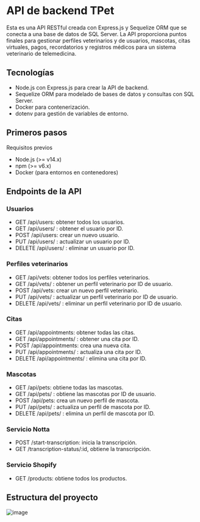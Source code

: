 # API de backend TPet

Esta es una API RESTful creada con Express.js y Sequelize ORM que se conecta a una base de datos de SQL Server. La API proporciona puntos finales para gestionar perfiles veterinarios y de usuarios, mascotas, citas virtuales, pagos, recordatorios y registros médicos para un sistema veterinario de telemedicina.

## Tecnologías
- Node.js con Express.js para crear la API de backend.
- Sequelize ORM para modelado de bases de datos y consultas con SQL Server.
- Docker para contenerización.
- dotenv para gestión de variables de entorno.

## Primeros pasos
Requisitos previos
- Node.js (>= v14.x)
- npm (>= v6.x)
- Docker (para entornos en contenedores)

## Endpoints de la API
### Usuarios
- GET /api/users: obtener todos los usuarios.
- GET /api/users/
: obtener el usuario por ID.
- POST /api/users: crear un nuevo usuario.
- PUT /api/users/
: actualizar un usuario por ID.
- DELETE /api/users/
: eliminar un usuario por ID.
### Perfiles veterinarios
- GET /api/vets: obtener todos los perfiles veterinarios.
- GET /api/vets/
: obtener un perfil veterinario por ID de usuario.
- POST /api/vets: crear un nuevo perfil veterinario.
- PUT /api/vets/
: actualizar un perfil veterinario por ID de usuario.
- DELETE /api/vets/
: eliminar un perfil veterinario por ID de usuario.
### Citas
- GET /api/appointments: obtener todas las citas.
- GET /api/appointments/
: obtener una cita por ID.
- POST /api/appointments: crea una nueva cita.
- PUT /api/appointments/
: actualiza una cita por ID.
- DELETE /api/appointments/
: elimina una cita por ID.
### Mascotas
- GET /api/pets: obtiene todas las mascotas.
- GET /api/pets/
: obtiene las mascotas por ID de usuario.
- POST /api/pets: crea un nuevo perfil de mascota.
- PUT /api/pets/
: actualiza un perfil de mascota por ID.
- DELETE /api/pets/
: elimina un perfil de mascota por ID.
### Servicio Notta
- POST /start-transcription: inicia la transcripción.
- GET /transcription-status/:id, obtiene la transcripción.
### Servicio Shopify
- GET /products: obtiene todos los productos.
## Estructura del proyecto

![image](https://github.com/user-attachments/assets/8dd18bd0-a7f3-4674-8bb7-48118034c6b8)
